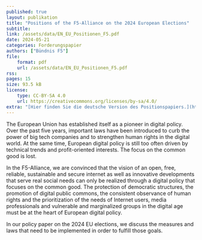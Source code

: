 ```yaml
---
published: true
layout: publikation
title: "Positions of the F5-Alliance on the 2024 European Elections" 
subtitle: 
link: /assets/data/EN_EU_Positionen_F5.pdf
date: 2024-05-21
categories: Forderungspapier
authors: ["Bündnis F5"]
file:
    format: pdf
    url: /assets/data/EN_EU_Positionen_F5.pdf
rss:
pages: 15
size: 93.5 kB
license:
    type: CC-BY-SA 4.0
    url: https://creativecommons.org/licenses/by-sa/4.0/
extra: "[Hier finden Sie die deutsche Version des Positionspapiers.](https://buendnis-f5.de/publikationen/2024-05-21-euforderungspapier){:target='_blank'}"
---
```

The European Union has established itself as a pioneer in digital policy. Over the past five years, important laws have been introduced to curb the power of big tech companies and to strengthen human rights in the digital world. At the same time, European digital policy is still too often driven by technical trends and profit-oriented interests. The focus on the common good is lost.

In the F5-Alliance, we are convinced that the vision of an open, free, reliable, sustainable and secure internet as well as innovative developments that serve real social needs can only be realized through a digital policy that focuses on the common good. The protection of democratic structures, the promotion of digital public commons, the consistent observance of human rights and the prioritization of the needs of Internet users, media professionals and vulnerable and marginalized groups in the digital age must be at the heart of European digital policy.

In our policy paper on the 2024 EU elections, we discuss the measures and laws that need to be implemented in order to fulfill those goals. 

 
